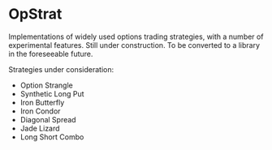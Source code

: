 # OpStrat
Implementations of  widely used options trading strategies, with a number of experimental features. Still under construction. To be converted to a library in the foreseeable future.


Strategies under consideration:

* Option Strangle
* Synthetic Long Put
* Iron Butterfly
* Iron Condor
* Diagonal Spread
* Jade Lizard
* Long Short Combo
